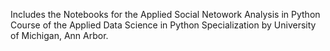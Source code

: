 Includes the Notebooks for the Applied Social Netowork Analysis  in Python Course of the Applied Data Science in Python Specialization by University of Michigan, Ann Arbor.
